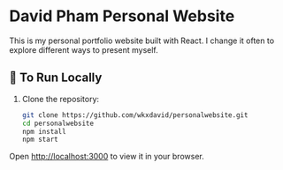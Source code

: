 # David Pham Personal Website  

This is my personal portfolio website built with React. I change it often to explore different ways to present myself.

## 🚀 To Run Locally  

1. Clone the repository:  
   ```bash
   git clone https://github.com/wkxdavid/personalwebsite.git
   cd personalwebsite
   npm install
   npm start
Open [http://localhost:3000](http://localhost:3000) to view it in your browser.
